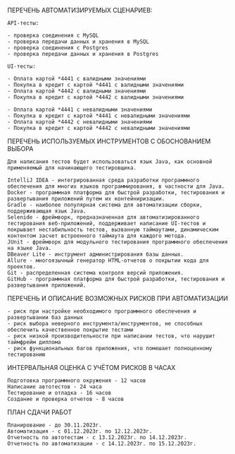     
ПЕРЕЧЕНЬ АВТОМАТИЗИРУЕМЫХ СЦЕНАРИЕВ:
	
	API-тесты:
	
	- проверка соединения с MySQL
	- проверка передачи данных и хранения в MySQL
	- проверка соединения с Postgres
	- проверка передачи данных и хранения в Postgres
	
	UI-тесты:
		
	- Оплата картой *4441 с валидными значениями
	- Покупка в кредит с картой *4441 с валидными значениями
	- Оплата картой *4442 с валидными значениями
	- Покупка в кредит с картой *4442 с валидными значениями
	
	- Оплата картой *4441 с невалидными значениями
	- Покупка в кредит с картой *4441 с невалидными значениями
	- Оплата картой *4442 с невалидными значениями
	- Покупка в кредит с картой *4442 с невалидными значениями

ПЕРЕЧЕНЬ ИСПОЛЬЗУЕМЫХ ИНСТРУМЕНТОВ С ОБОСНОВАНИЕМ ВЫБОРА
	
	Для написания тестов будет использоваться язык Java, как основной применяемый для начинающего тестировщика.
	
	IntelliJ IDEA - интегрированная среда разработки программного обеспечения для многих языков программирования, в частности для Java.
	Docker - программная платформа для быстрой разработки, тестирования и развертывания приложений путем их контейниризации.
	Gradle - наиболее популярная система для автоматизации сборки, поддерживающая язык Java.
	Selenide - фреймворк, предназначенная для автоматизированного тестирования веб-приложений, поддерживает написание UI-тестов и покрывает нестабильность тестов, вызванную таймаутами, динамическим контентом засчет встроенного таймаута для каждого метода.
	JUnit - фреймворк для модульного тестирования программного обеспечения на языке Java.
    DBeaver Lite - инструмент администрирования базы данных.
	Allure - многоязычный генератор HTML-отчетов о покрытии кода для проектов.
	Git - распределенная система контроля версий приложения.
	GitHub - программная платформа для быстрой разработки, тестирования и развертывания приложений.
		
ПЕРЕЧЕНЬ И ОПИСАНИЕ ВОЗМОЖНЫХ РИСКОВ ПРИ АВТОМАТИЗАЦИИ
	
	- риск при настройке необходимого программного обеспечения и развертывании баз данных
	- риск выбора неверного инструмента/инструментов, не способных обеспечить качественное покрытие тестами
	- риск низкой производительности при написании тестов, что нарушит таймфрейм диплома
	- риск функциональных багов приложения, что помешает полноценному тестированию
			
ИНТЕРВАЛЬНАЯ ОЦЕНКА С УЧЁТОМ РИСКОВ В ЧАСАХ
	
	Подготовка программного окружения - 12 часов
	Написание автотестов - 24 часа
	Тестирование и отладка - 16 часов
	Создание и проверка отчетов - 8 часов
	
ПЛАН СДАЧИ РАБОТ
	
	Планирование - до 30.11.2023г.
	Автоматизация - с 01.12.2023г. по 12.12.2023г.
	Отчетность по автотестам - с 13.12.2023г. по 14.12.2023г.
	Отчетность по автоматизации - с 14.12.2023г. по 15.12.2023г.